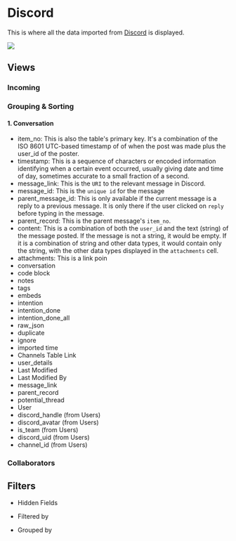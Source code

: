 # Discord

This is where all the data imported from [Discord](https://discord.gg/JVgm7dGf42) is displayed. 

![](https://hackmd.io/_uploads/H1f0w0wCt.png)

## Views

### Incoming

### Grouping & Sorting

#### 1. Conversation
* item_no: This is also the table's primary key. It's a combination of the ISO 8601 UTC-based timestamp of of when the post was made plus the user_id of the poster.
* timestamp: This is a sequence of characters or encoded information identifying when a certain event occurred, usually giving date and time of day, sometimes accurate to a small fraction of a second.
* message_link: This is the `URI` to the relevant message in Discord.  
* message_id: This is the `unique id` for the message
* parent_message_id: This is only available if the current message is a reply to a previous message. It is only there if the user clicked on `reply` before typing in the message.
* parent_record: This is the parent message's `item_no`.
* content: This is a combination of both the `user_id` and the text (string) of the message posted. If the message is not a string, it would be empty. If it is a combination of string and other data types, it would contain only the string, with the other data types displayed in the `attachments` cell.
* attachments: This is a link poin
* conversation 
* code block
* notes
* tags
* embeds 
* intention
* intention_done
* intention_done_all
* raw_json
* duplicate
* ignore
* imported time
* Channels Table Link
* user_details
* Last Modified
* Last Modified By
* message_link
* parent_record
* potential_thread
* User
* discord_handle (from Users)
* discord_avatar (from Users)
* is_team (from Users)
* discord_uid (from Users)
* channel_id (from Users)

### Collaborators

## Filters

* Hidden Fields

* Filtered by

* Grouped by






